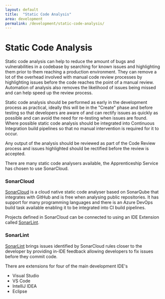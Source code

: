 ```yaml
---
layout: default
title:  "Static Code Analysis"
area: development
permalink: /development/static-code-analysis/
---
```


# Static Code Analysis

Static code analysis can help to reduce the amount of bugs and vulnerabilities in a codebase by searching for known issues and highlighting them prior to them reaching a production environment. They can remove a lot of the overhead involved with manual code review processes by highlighting issues before the code reaches the point of a manual review. Automation of analysis also removes the likelihood of issues being missed and can help speed up the review process.

Static code analysis should be performed as early in the development process as practical, ideally this will be in the "Create" phase and before testing so that developers are aware of and can rectify issues as quickly as possible and can avoid the need for re-testing when issues are found. Where possible static code analysis should be integrated into Continuous Integration build pipelines so that no manual intervention is required for it to occur.

Any output of the analysis should be reviewed as part of the Code Review process and issues highlighted should be rectified before the review is accepted.

There are many static code analysers available, the Apprenticeship Service has chosen to use SonarCloud.

### SonarCloud

[SonarCloud](https://sonarcloud.io/organizations/educationandskillsfundingagency/projects) is a cloud native static code analyser based on SonarQube that integrates with GitHub and is free when analysing public repositories. It has support for many programming languages and there is an Azure DevOps build task available enabling it to be integrated into CI build pipelines.

Projects defined in SonarCloud can be connected to using an IDE Extension called [SonarLint](https://www.sonarlint.org/).  


### SonarLint

[SonarLint](https://www.sonarlint.org/) brings issues identified by SonarCloud rules closer to the developer by providing in-IDE feedback allowing developers to fix issues before they commit code.

There are extensions for four of the main development IDE's

* Visual Studio
* VS Code
* IntelliJ IDEA
* Eclipse